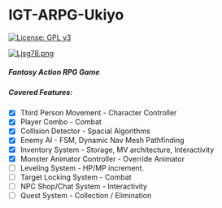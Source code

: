 # IGT-ARPG-Ukiyo
[![License: GPL v3](https://img.shields.io/github/license/ViceEye/IGT-ARPG-Ukiyo?color=brightgreen)](LICENSE)

[![Ljsg78.png](https://s1.ax1x.com/2022/04/29/Ljsg78.png)](https://imgtu.com/i/Ljsg78)

##### 			Fantasy Action RPG Game

##### 			Covered Features:

- [x] Third Person Movement - Character Controller
- [x] Player Combo - Combat
- [x] Collision Detector - Spacial Algorithms
- [x] Enemy AI - FSM, Dynamic Nav Mesh Pathfinding
- [x] Inventory System - Storage, MV architecture, Interactivity
- [x] Monster Animator Controller - Override Animator
- [ ] Leveling System - HP/MP increment.
- [ ] Target Locking System - Combat
- [ ] NPC Shop/Chat System - Interactivity
- [ ] Quest System - Collection / Elimination